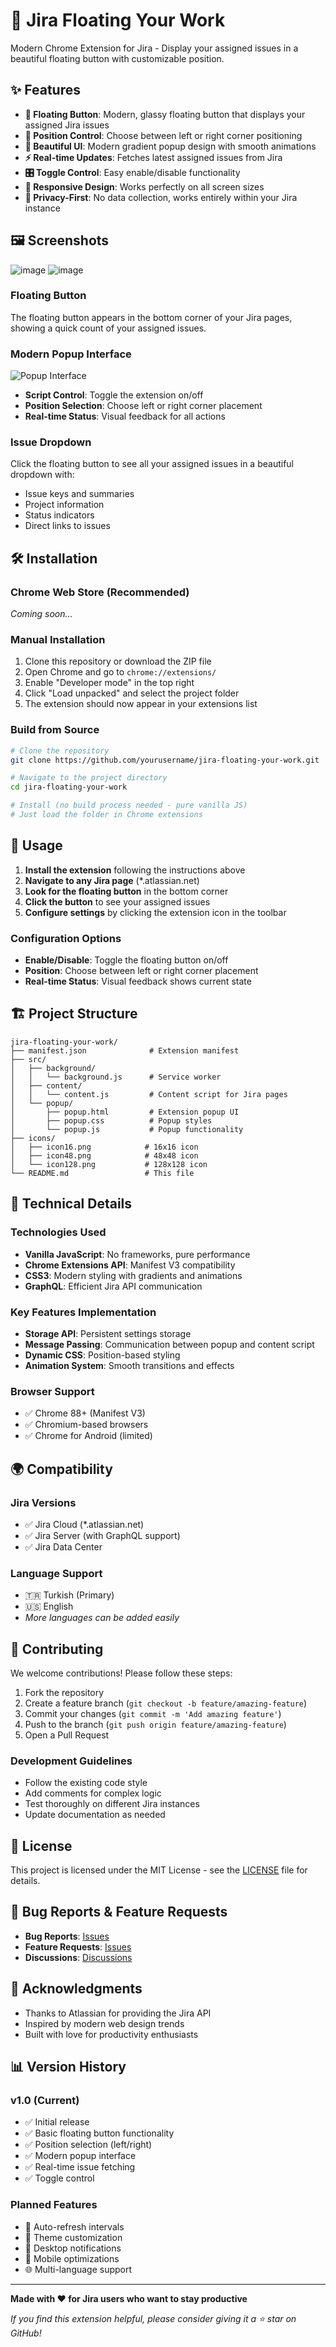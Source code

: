 # 🚀 Jira Floating Your Work

Modern Chrome Extension for Jira - Display your assigned issues in a beautiful floating button with customizable position.

## ✨ Features

- **🎯 Floating Button**: Modern, glassy floating button that displays your assigned Jira issues
- **📍 Position Control**: Choose between left or right corner positioning
- **🎨 Beautiful UI**: Modern gradient popup design with smooth animations
- **⚡ Real-time Updates**: Fetches latest assigned issues from Jira
- **🎛️ Toggle Control**: Easy enable/disable functionality
- **🌟 Responsive Design**: Works perfectly on all screen sizes
- **🔐 Privacy-First**: No data collection, works entirely within your Jira instance

## 🖼️ Screenshots
![image](https://github.com/user-attachments/assets/d3e09bea-edaf-4398-9a20-51f431af5ee0)
![image](https://github.com/user-attachments/assets/46825583-ac78-47de-b785-f3eceea86ffb)

### Floating Button
The floating button appears in the bottom corner of your Jira pages, showing a quick count of your assigned issues.

### Modern Popup Interface
![Popup Interface](screenshots/popup-interface.png)
- **Script Control**: Toggle the extension on/off
- **Position Selection**: Choose left or right corner placement
- **Real-time Status**: Visual feedback for all actions

### Issue Dropdown
Click the floating button to see all your assigned issues in a beautiful dropdown with:
- Issue keys and summaries
- Project information
- Status indicators
- Direct links to issues

## 🛠️ Installation

### Chrome Web Store (Recommended)
*Coming soon...*

### Manual Installation
1. Clone this repository or download the ZIP file
2. Open Chrome and go to `chrome://extensions/`
3. Enable "Developer mode" in the top right
4. Click "Load unpacked" and select the project folder
5. The extension should now appear in your extensions list

### Build from Source
```bash
# Clone the repository
git clone https://github.com/yourusername/jira-floating-your-work.git

# Navigate to the project directory
cd jira-floating-your-work

# Install (no build process needed - pure vanilla JS)
# Just load the folder in Chrome extensions
```

## 🎯 Usage

1. **Install the extension** following the instructions above
2. **Navigate to any Jira page** (*.atlassian.net)
3. **Look for the floating button** in the bottom corner
4. **Click the button** to see your assigned issues
5. **Configure settings** by clicking the extension icon in the toolbar

### Configuration Options

- **Enable/Disable**: Toggle the floating button on/off
- **Position**: Choose between left or right corner placement
- **Real-time Status**: Visual feedback shows current state

## 🏗️ Project Structure

```
jira-floating-your-work/
├── manifest.json              # Extension manifest
├── src/
│   ├── background/
│   │   └── background.js      # Service worker
│   ├── content/
│   │   └── content.js         # Content script for Jira pages
│   └── popup/
│       ├── popup.html         # Extension popup UI
│       ├── popup.css          # Popup styles
│       └── popup.js           # Popup functionality
├── icons/
│   ├── icon16.png            # 16x16 icon
│   ├── icon48.png            # 48x48 icon
│   └── icon128.png           # 128x128 icon
└── README.md                 # This file
```

## 🔧 Technical Details

### Technologies Used
- **Vanilla JavaScript**: No frameworks, pure performance
- **Chrome Extensions API**: Manifest V3 compatibility
- **CSS3**: Modern styling with gradients and animations
- **GraphQL**: Efficient Jira API communication

### Key Features Implementation
- **Storage API**: Persistent settings storage
- **Message Passing**: Communication between popup and content script
- **Dynamic CSS**: Position-based styling
- **Animation System**: Smooth transitions and effects

### Browser Support
- ✅ Chrome 88+ (Manifest V3)
- ✅ Chromium-based browsers
- ✅ Chrome for Android (limited)

## 🌍 Compatibility

### Jira Versions
- ✅ Jira Cloud (*.atlassian.net)
- ✅ Jira Server (with GraphQL support)
- ✅ Jira Data Center

### Language Support
- 🇹🇷 Turkish (Primary)
- 🇺🇸 English
- *More languages can be added easily*

## 🤝 Contributing

We welcome contributions! Please follow these steps:

1. Fork the repository
2. Create a feature branch (`git checkout -b feature/amazing-feature`)
3. Commit your changes (`git commit -m 'Add amazing feature'`)
4. Push to the branch (`git push origin feature/amazing-feature`)
5. Open a Pull Request

### Development Guidelines
- Follow the existing code style
- Add comments for complex logic
- Test thoroughly on different Jira instances
- Update documentation as needed

## 📝 License

This project is licensed under the MIT License - see the [LICENSE](LICENSE) file for details.

## 🐛 Bug Reports & Feature Requests

- **Bug Reports**: [Issues](https://github.com/yourusername/jira-floating-your-work/issues)
- **Feature Requests**: [Issues](https://github.com/yourusername/jira-floating-your-work/issues)
- **Discussions**: [Discussions](https://github.com/yourusername/jira-floating-your-work/discussions)

## 🙏 Acknowledgments

- Thanks to Atlassian for providing the Jira API
- Inspired by modern web design trends
- Built with love for productivity enthusiasts

## 📊 Version History

### v1.0 (Current)
- ✅ Initial release
- ✅ Basic floating button functionality
- ✅ Position selection (left/right)
- ✅ Modern popup interface
- ✅ Real-time issue fetching
- ✅ Toggle control

### Planned Features
- 🔄 Auto-refresh intervals
- 🎨 Theme customization
- 🔔 Desktop notifications
- 📱 Mobile optimizations
- 🌐 Multi-language support

---

**Made with ❤️ for Jira users who want to stay productive**

*If you find this extension helpful, please consider giving it a ⭐ star on GitHub!*
